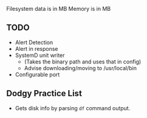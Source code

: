 

Filesystem data is in MB
Memory is in MB

## TODO

- Alert Detection
- Alert in response
- SystemD unit writer
  - (Takes the binary path and uses that in config)
  - Advise downloading/moving to /usr/local/bin
- Configurable port

## Dodgy Practice List

- Gets disk info by parsing `df` command output.